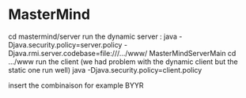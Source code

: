 # MasterMind


cd mastermind/server
run the dynamic server : java -Djava.security.policy=server.policy -Djava.rmi.server.codebase=file:///.../www/ MasterMindServerMain
cd .../www 
run the client (we had problem with the dynamic client but the static one run well) 
java -Djava.security.policy=client.policy

insert the combinaison for example BYYR
